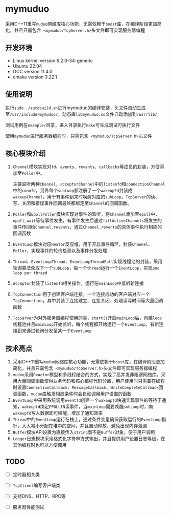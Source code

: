 # mymuduo

采用C++11重写`muduo`网络库核心功能，无需依赖于`boost`库，在编译阶段更加简化，并且只需包含` <mymuduo/TcpServer.h>`头文件即可实现服务器编程

## 开发环境

- Linux kernel version 6.2.0-34-generic
- Ubuntu 22.04
- GCC version 11.4.0
- cmake version 3.22.1

## 使用说明

执行`sudo ./autobuild.sh`进行mymuduo的编译安装，头文件自动生成至`/usr/include/mymuduo/`，动态库`libmymuduo.so`文件自动添加到`/usr/lib/`

测试用例在`example/`目录，进入目录执行`make`可生成测试可执行文件

使用`mymuduo`进行服务器编程时，只需包含` <mymuduo/TcpServer.h>`头文件

## 核心模块介绍

1. `Channel`模块实现对`fd`、`events`、`revents`、`callbacks`等成员的封装，方便添加至`Poller`中。

   主要监听两种`Channel`，`acceptorChannel`中的`listenfd`和`connectionChannel`中的`connfd`，另外每个`subLoop`都注册了一个`wakeupFd`封装成`wakeupChannel`，用于有事件到来时唤醒对应的`subLoop`。`TcpServer`的读、写、关闭和错误事件回调最终都绑定至`Channel`的回调函数。

2. `Poller`和`EpollPoller`模块实现对事件的监听，将`Channel`添加至`epoll`中，`epoll_wait`等待事件发生，有事件发生后通过`fillActiveChannels`将发生的事件传回给`Channel.revents`，通过`Channel.revents`的具体事件执行相应的回调函数

3. `EventLoop`模块对应`Reator`反应堆，用于开启事件循环，封装`Channel`、`Poller`，实现事件的轮询检测以及事件分发处理

4. `Thread`、`EventLoopThread`、`EventLoopThreadPoll`实现线程池的封装，采用轮询算法获取下一个`subLoop`，每一个`thread`运行一个`EventLoop`，实现`one loop per thread`

5. `Acceptor`封装了`listenfd`相关操作，运行在`mainLoop`中监听新连接

6. `TcpConnection`用于创建客户端连接，一个连接成功的客户端对应一个`TcpConnection`，其中封装了连接建立、连接关闭、处理读写时间等大量回调函数

7. `TcpServer`为对外服务器编程使用的类，`start()`开启`mainLoop`后，创建`loop`线程池并且`mainLoop`开始监听，每个线程都开始运行一个`EventLoop`，有新连接到来通过轮询分发至某一个`EventLoop`

## 技术亮点

1. 采用C++11重写`muduo`网络库核心功能，无需依赖于`boost`库，在编译阶段更加简化，并且只需包含` <mymuduo/TcpServer.h>`头文件即可实现服务器编程
2. `muduo`采用`Reactor`模型和多线程结合的方式，实现了高并发非阻塞网络库。采用大量回调函数使得业务代码和核心编程代码分离，用户使用时只需要在编程时设置`ConnectionCallback`、`MessageCallback`、`WriteCompleteCallback`回调函数，`muduo`库触发相应条件时会自动调用用户设置的函数
3. `EventLoop`中采用系统调用`eventfd`创建一个`wakeupfd`快速实现事件的等待于通知，`wakeupfd`绑定`EPOLLIN`读事件，当`mainLoop`需要唤醒`subLoop`时，向`wakeupfd`写入数据即可唤醒，增加了通知效率
4. `Thread`中的`EventLoop`运行在栈上，通过条件变量确保获取运行的`EventLoop`指针，大大减小分配在堆中的空间，并且自动释放，避免出现内存泄漏
5. `Buffer`模块API设置为直接传入`string`而不是`Buffer`对象，便于用户调用
6. `Logger`日志模块采用格式化字符串方式输出，并且提供用户设置日志等级，在其他编程时也可以方便调用

## TODO

- [ ] 定时器相关类

- [ ] `TcpClient`编写客户端类

- [ ] 支持DNS、HTTP、RPC等

- [ ] 服务器性能测试 